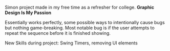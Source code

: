 Simon project made in my free time as a refresher for college. **Graphic Design Is My Passion**

Essentially works perfectly, some possible ways to intentionally cause bugs but nothing game-breaking. Most notable bug is if the user attempts to repeat the sequence before it is finished showing.

New Skills during project: Swing Timers, removing UI elements